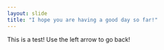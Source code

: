 ```yaml
---
layout: slide
title: "I hope you are having a good day so far!"
---
```

This is a test!
Use the left arrow to go back!